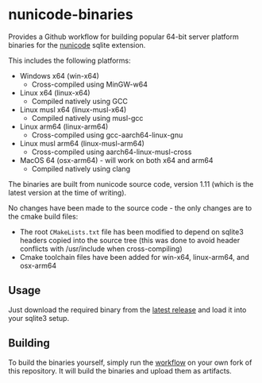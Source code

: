 # nunicode-binaries
Provides a Github workflow for building popular 64-bit server platform binaries for the [nunicode](https://bitbucket.org/alekseyt/nunicode/) sqlite extension.

This includes the following platforms:
- Windows x64 (win-x64)
  - Cross-compiled using MinGW-w64
- Linux x64 (linux-x64)
  - Compiled natively using GCC
- Linux musl x64 (linux-musl-x64)
  - Compiled natively using musl-gcc
- Linux arm64 (linux-arm64)
  - Cross-compiled using gcc-aarch64-linux-gnu
- Linux musl arm64 (linux-musl-arm64)
  - Cross-compiled using aarch64-linux-musl-cross
- MacOS 64 (osx-arm64) - will work on both x64 and arm64
  - Compiled natively using clang

The binaries are built from nunicode source code, version 1.11 (which is the latest version at the time of writing).

No changes have been made to the source code - the only changes are to the cmake build files:
- The root `CMakeLists.txt` file has been modified to depend on sqlite3 headers copied into the source tree (this was done to avoid header conflicts with /usr/include when cross-compiling)
- Cmake toolchain files have been added for win-x64, linux-arm64, and osx-arm64

## Usage
Just download the required binary from the [latest release](https://github.com/mikiher/nunicode-binaries/releases/latest) and load it into your sqlite3 setup.

## Building
To build the binaries yourself, simply run the [workflow](https://github.com/mikiher/nunicode-binaries/actions/workflows/build-binaries.yaml) on your own fork of this repository. It will build the binaries and upload them as artifacts.